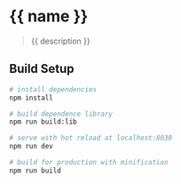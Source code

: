 # {{ name }}

> {{ description }}

## Build Setup

``` bash
# install dependencies
npm install

# build dependence library
npm run build:lib

# serve with hot reload at localhost:8030
npm run dev

# build for production with minification
npm run build
```